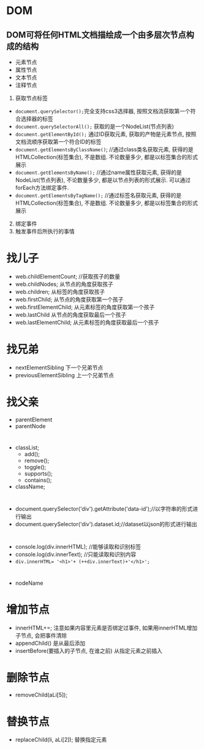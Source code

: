 # DOM
## DOM可将任何HTML文档描绘成一个由多层次节点构成的结构
* 元素节点
* 属性节点
* 文本节点
* 注释节点

1. 获取节点标签
* `document.querySelector();`完全支持css3选择器, 按照文档流获取第一个符合选择器的标签
* `document.querySelectorAll();` 获取的是一个NodeList(节点列表)
* `document.getElementById();` 通过ID获取元素, 获取的产物是元素节点, 按照文档流顺序获取第一个符合ID的标签
* `document.getElementsByClassName()`; //通过class类名获取元素, 获得的是HTMLCollection(标签集合), 不是数组. 不论数量多少, 都是以标签集合的形式展示
* `document.getElementsByName();` //通过name属性获取元素, 获得的是NodeList(节点列表), 不论数量多少, 都是以节点列表的形式展示. 可以通过forEach方法绑定事件.
* `document.getElementsByTagName();` //通过标签名获取元素, 获得的是HTMLCollection(标签集合), 不是数组. 不论数量多少, 都是以标签集合的形式展示
2. 绑定事件
3. 触发事件后所执行的事情

# 找儿子
* web.childElementCount; //获取孩子的数量
* web.childNodes;   从节点的角度获取孩子
* web.children; 从标签的角度获取孩子
* web.firstChild; 从节点的角度获取第一个孩子
* web.firstElementChild; 从元素标签的角度获取第一个孩子
* web.lastChild 从节点的角度获取最后一个孩子
* web.lastElementChild; 从元素标签的角度获取最后一个孩子
# 找兄弟
* nextElementSibling 下一个兄弟节点
* previousElementSibling 上一个兄弟节点
# 找父亲
* parentElement
* parentNode 
#
* classList;
    * add();
    * remove();
    * toggle();
    * supports();
    * contains();
* className;
#
* document.querySelector('div').getAttribute('data-id');//以字符串的形式进行输出
* document.querySelector('div').dataset.id;//dataset以json的形式进行输出
#
* console.log(div.innerHTML); //能够读取和识别标签
* console.log(div.innerText); //只能读取和识别内容
* `div.innerHTML= '<h1>'+ (++div.innerText)+'</h1>';`
#
* nodeName
# 增加节点
* innerHTML+=; 注意如果内容里元素是否绑定过事件, 如果用innerHTML增加子节点, 会把事件清除
* appendChild() 是从最后添加
* insertBefore(要插入的子节点, 在谁之前) 从指定元素之前插入
# 删除节点
* removeChild(aLi[5]);
# 替换节点
* replaceChild(li, aLi[2]); 替换指定元素
